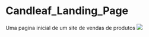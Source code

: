 # Candleaf_Landing_Page
Uma pagina inicial de um site de vendas de produtos
<img src="https://imgur.com/a/LKH2bay.gif">
